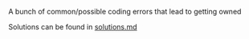 A bunch of common/possible coding errors that lead to getting owned

Solutions can be found in [solutions.md](https://github.com/grantmiiller/gotcha/blob/master/solutions.md)
